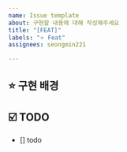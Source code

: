 ```yaml
---
name: Issue template
about: 구현할 내용에 대해 작성해주세요
title: "[FEAT]"
labels: "⭐️ Feat"
assignees: seongmin221

---
```


## ⭐️ 구현 배경


## ☑️ TODO

- [] todo
